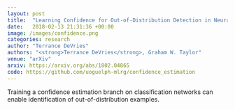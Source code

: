 ```yaml
---
layout: post
title:  "Learning Confidence for Out-of-Distribution Detection in Neural Networks"
date:   2018-02-13 21:31:36 +00:00
image: /images/confidence.png
categories: research
author: "Terrance DeVries"
authors: "<strong>Terrance DeVries</strong>, Graham W. Taylor"
venue: "arXiv"
arxiv: https://arxiv.org/abs/1802.04865
code: https://github.com/uoguelph-mlrg/confidence_estimation
---
```

Training a confidence estimation branch on classification networks can enable identification of out-of-distribution examples.